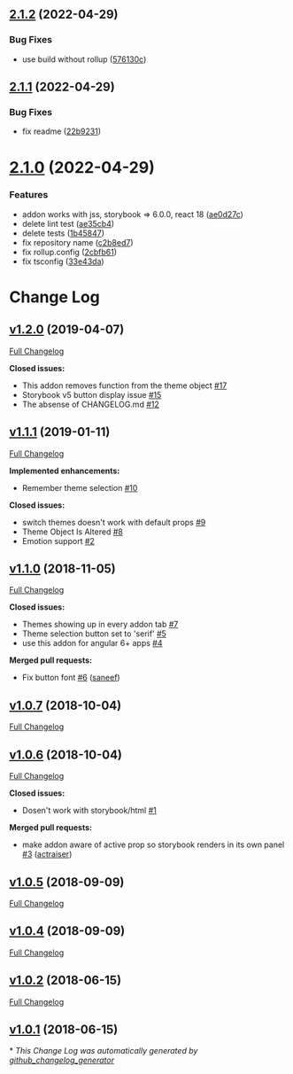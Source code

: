 ## [2.1.2](https://github.com/mmit-erp/storybook-addon-jss-component-theme/compare/v2.1.1...v2.1.2) (2022-04-29)


### Bug Fixes

* use build without rollup ([576130c](https://github.com/mmit-erp/storybook-addon-jss-component-theme/commit/576130cd4ad29e9e220cf6035215b76cc420b20c))

## [2.1.1](https://github.com/mmit-erp/storybook-addon-jss-component-theme/compare/v2.1.0...v2.1.1) (2022-04-29)


### Bug Fixes

* fix readme ([22b9231](https://github.com/mmit-erp/storybook-addon-jss-component-theme/commit/22b9231349e5af40ce39c32ad57c553caa85905b))

# [2.1.0](https://github.com/mmit-erp/storybook-addon-jss-component-theme/compare/v2.0.0...v2.1.0) (2022-04-29)


### Features

* addon works with jss, storybook => 6.0.0, react 18 ([ae0d27c](https://github.com/mmit-erp/storybook-addon-jss-component-theme/commit/ae0d27c01c4f00a7d4999760a7761c5744f79988))
* delete lint test ([ae35cb4](https://github.com/mmit-erp/storybook-addon-jss-component-theme/commit/ae35cb4cd6e912169652fe23a7eeb6407904c757))
* delete tests ([1b45847](https://github.com/mmit-erp/storybook-addon-jss-component-theme/commit/1b45847f5a95357d1bb37f0c7186e087121dc4fa))
* fix repository name ([c2b8ed7](https://github.com/mmit-erp/storybook-addon-jss-component-theme/commit/c2b8ed788c930eaa1c3be0659069704e66048ed1))
* fix rollup.config ([2cbfb61](https://github.com/mmit-erp/storybook-addon-jss-component-theme/commit/2cbfb61113d34c1fe9673baed9d77d9c3b065291))
* fix tsconfig ([33e43da](https://github.com/mmit-erp/storybook-addon-jss-component-theme/commit/33e43da74860dace9a80128a2a095fca40329bb0))

# Change Log

## [v1.2.0](https://github.com/echoulen/storybook-addon-styled-component-theme/tree/v1.2.0) (2019-04-07)
[Full Changelog](https://github.com/echoulen/storybook-addon-styled-component-theme/compare/v1.1.1...v1.2.0)

**Closed issues:**

- This addon removes function from the theme object [\#17](https://github.com/echoulen/storybook-addon-styled-component-theme/issues/17)
- Storybook v5 button display issue [\#15](https://github.com/echoulen/storybook-addon-styled-component-theme/issues/15)
- The absense of CHANGELOG.md [\#12](https://github.com/echoulen/storybook-addon-styled-component-theme/issues/12)

## [v1.1.1](https://github.com/echoulen/storybook-addon-styled-component-theme/tree/v1.1.1) (2019-01-11)
[Full Changelog](https://github.com/echoulen/storybook-addon-styled-component-theme/compare/v1.1.0...v1.1.1)

**Implemented enhancements:**

- Remember theme selection [\#10](https://github.com/echoulen/storybook-addon-styled-component-theme/issues/10)

**Closed issues:**

- switch themes doesn't work with default props [\#9](https://github.com/echoulen/storybook-addon-styled-component-theme/issues/9)
- Theme Object Is Altered [\#8](https://github.com/echoulen/storybook-addon-styled-component-theme/issues/8)
- Emotion support [\#2](https://github.com/echoulen/storybook-addon-styled-component-theme/issues/2)

## [v1.1.0](https://github.com/echoulen/storybook-addon-styled-component-theme/tree/v1.1.0) (2018-11-05)
[Full Changelog](https://github.com/echoulen/storybook-addon-styled-component-theme/compare/v1.0.7...v1.1.0)

**Closed issues:**

- Themes showing up in every addon tab [\#7](https://github.com/echoulen/storybook-addon-styled-component-theme/issues/7)
- Theme selection button set to 'serif' [\#5](https://github.com/echoulen/storybook-addon-styled-component-theme/issues/5)
- use this addon for angular 6+ apps [\#4](https://github.com/echoulen/storybook-addon-styled-component-theme/issues/4)

**Merged pull requests:**

- Fix button font [\#6](https://github.com/echoulen/storybook-addon-styled-component-theme/pull/6) ([saneef](https://github.com/saneef))

## [v1.0.7](https://github.com/echoulen/storybook-addon-styled-component-theme/tree/v1.0.7) (2018-10-04)
[Full Changelog](https://github.com/echoulen/storybook-addon-styled-component-theme/compare/v1.0.6...v1.0.7)

## [v1.0.6](https://github.com/echoulen/storybook-addon-styled-component-theme/tree/v1.0.6) (2018-10-04)
[Full Changelog](https://github.com/echoulen/storybook-addon-styled-component-theme/compare/v1.0.5...v1.0.6)

**Closed issues:**

- Dosen't work with storybook/html [\#1](https://github.com/echoulen/storybook-addon-styled-component-theme/issues/1)

**Merged pull requests:**

- make addon aware of active prop so storybook renders in its own panel [\#3](https://github.com/echoulen/storybook-addon-styled-component-theme/pull/3) ([actraiser](https://github.com/actraiser))

## [v1.0.5](https://github.com/echoulen/storybook-addon-styled-component-theme/tree/v1.0.5) (2018-09-09)
[Full Changelog](https://github.com/echoulen/storybook-addon-styled-component-theme/compare/v1.0.4...v1.0.5)

## [v1.0.4](https://github.com/echoulen/storybook-addon-styled-component-theme/tree/v1.0.4) (2018-09-09)
[Full Changelog](https://github.com/echoulen/storybook-addon-styled-component-theme/compare/v1.0.2...v1.0.4)

## [v1.0.2](https://github.com/echoulen/storybook-addon-styled-component-theme/tree/v1.0.2) (2018-06-15)
[Full Changelog](https://github.com/echoulen/storybook-addon-styled-component-theme/compare/v1.0.1...v1.0.2)

## [v1.0.1](https://github.com/echoulen/storybook-addon-styled-component-theme/tree/v1.0.1) (2018-06-15)


\* *This Change Log was automatically generated by [github_changelog_generator](https://github.com/skywinder/Github-Changelog-Generator)*
